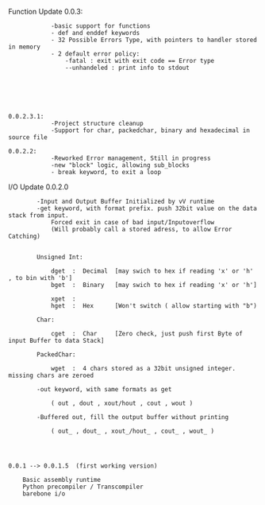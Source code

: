 



Function Update	0.0.3:

				-basic support for functions
				- def and enddef keywords
				- 32 Possible Errors Type, with pointers to handler stored in memory
				- 2 default error policy:
					-fatal : exit with exit code == Error type
					--unhandeled : print info to stdout
					
				
				

	

	0.0.2.3.1:	
				-Project structure cleanup
				-Support for char, packedchar, binary and hexadecimal in source file
		
	0.0.2.2:
				-Reworked Error management, Still in progress
				-new "block" logic, allowing sub_blocks
				- break keyword, to exit a loop
	
	
	
	
		
I/O Update	0.0.2.0
		
			-Input and Output Buffer Initialized by vV runtime
			-get keyword, with format prefix. push 32bit value on the data stack from input.
				Forced exit in case of bad input/Inputoverflow
				(Will probably call a stored adress, to allow Error Catching)
			 	
			
			Unsigned Int:
			
				dget  :  Decimal  [may swich to hex if reading 'x' or 'h' , to bin with 'b']
				bget  :  Binary   [may swich to hex if reading 'x' or 'h']
				
				xget  :
				hget  :  Hex	  [Won't switch ( allow starting with "b")

			Char:
			
				cget  :  Char	  [Zero check, just push first Byte of input Buffer to data Stack]
				
			PackedChar:
			
				wget  :  4 chars stored as a 32bit unsigned integer. missing chars are zeroed
				
			-out keyword, with same formats as get
			
				( out , dout , xout/hout , cout , wout )
				
			-Buffered out, fill the output buffer without printing
			
				( out_ , dout_ , xout_/hout_ , cout_ , wout_ )
				
				
		
		
	0.0.1 --> 0.0.1.5  (first working version)
			
		Basic assembly runtime
		Python precompiler / Transcompiler
		barebone i/o

	
